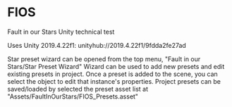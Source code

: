 # FIOS
Fault in our Stars Unity technical test

Uses Unity 2019.4.22f1: unityhub://2019.4.22f1/9fdda2fe27ad

Star preset wizard can be opened from the top menu, "Fault in our Stars/Star Preset Wizard"
Wizard can be used to add new presets and edit existing presets in project.
Once a preset is added to the scene, you can select the object to edit that instance's properties.
Project presets can be saved/loaded by selected the preset asset list at "Assets/FaultInOurStars/FIOS_Presets.asset"